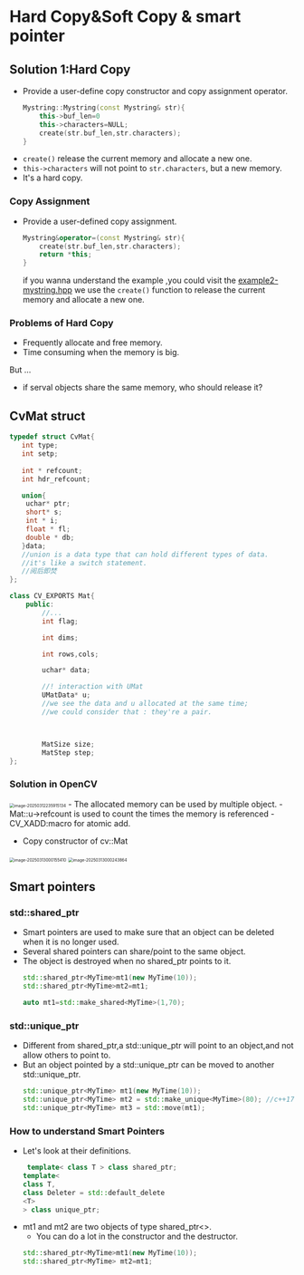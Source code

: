 # Hard Copy&Soft Copy & smart pointer
## Solution 1:Hard Copy
- Provide a user-define copy constructor and copy assignment operator.
    ```cpp
    Mystring::Mystring(const Mystring& str){
        this->buf_len=0
        this->characters=NULL;
        create(str.buf_len,str.characters);
    }
    ```
- `create()` release the current memory and allocate a new one.
- `this->characters` will not point to `str.characters`, but a new memory.
- It's a hard copy.
### Copy Assignment
- Provide a user-defined copy assignment.
    ```cpp
    Mystring&operator=(const Mystring& str){
        create(str.buf_len,str.characters);
        return *this;
    }
    ```
    if you wanna understand the example ,you could visit the [example2-mystring.hpp](./example2/mystring.hpp)
    we use the `create()` function to release the current memory and allocate a new one.

### Problems of Hard Copy
- Frequently allocate and free memory.
- Time consuming when the memory is big.

But ...
- if serval objects share the same memory, who should release it?

## CvMat struct

```cpp
typedef struct CvMat{
   int type;
   int setp;
   
   int * refcount;
   int hdr_refcount;

   union{
    uchar* ptr;
    short* s;
    int * i;
    float * fl;
    double * db;
   }data;
   //union is a data type that can hold different types of data.
   //it's like a switch statement.
   //阅后即焚
};
```


```cpp
class CV_EXPORTS Mat{
    public:
        //...
        int flag;

        int dims;

        int rows,cols;

        uchar* data;

        //! interaction with UMat
        UMatData* u;
        //we see the data and u allocated at the same time;
        //we could consider that : they're a pair.



        MatSize size;
        MatStep step;
};
```

### Solution in OpenCV
<img src="C:\Users\陈孟欣\AppData\Roaming\Typora\typora-user-images\image-20250312235915134.png" alt="image-20250312235915134" style="zoom:50%;" />
- The allocated memory can be used by multiple object.
- Mat::u->refcount is used to count the times the memory is referenced
- CV_XADD:macro for atomic add.





- Copy constructor of cv::Mat

<img src="C:\Users\陈孟欣\AppData\Roaming\Typora\typora-user-images\image-20250313000155410.png" alt="image-20250313000155410" style="zoom:50%;" />



<img src="C:\Users\陈孟欣\AppData\Roaming\Typora\typora-user-images\image-20250313000243864.png" alt="image-20250313000243864" style="zoom:50%;" />

## Smart pointers

### std::shared_ptr

- Smart pointers are used to make sure that an object can be deleted when 
it is no longer used. 
- Several shared pointers can share/point to the same object.
- The object is destroyed when no shared_ptr points to it.
    ```cpp
    std::shared_ptr<MyTime>mt1(new MyTime(10));
    std::shared_ptr<MyTime>mt2=mt1;

    auto mt1=std::make_shared<MyTime>(1,70);
    ```

### std::unique_ptr

- Different from shared_ptr,a std::unique_ptr will point to an object,and not allow others to point to.
- But an object pointed by a std::unique_ptr can be moved to another std::unique_ptr.
    ```cpp
    std::unique_ptr<MyTime> mt1(new MyTime(10));
    std::unique_ptr<MyTime> mt2 = std::make_unique<MyTime>(80); //c++17
    std::unique_ptr<MyTime> mt3 = std::move(mt1);
    ```
### How to understand Smart Pointers
- Let's look at their definitions.
    ```cpp
     template< class T > class shared_ptr;
    template<
    class T,
    class Deleter = std::default_delete
    <T>
    > class unique_ptr;
    ```
- mt1 and mt2 are two objects of type shared_ptr<>.
    - You can do a lot in the constructor and the destructor.
    ```cpp
    std::shared_ptr<MyTime>mt1(new MyTime(10));
    std::shared_ptr<MyTime> mt2=mt1;
    ```
    